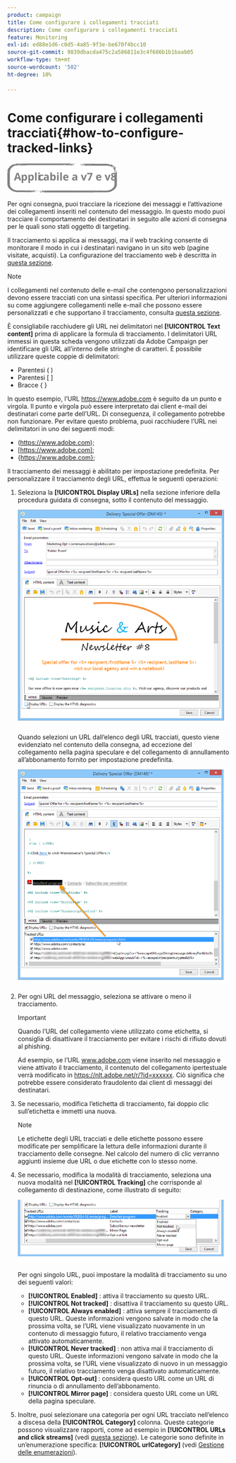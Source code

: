 ```yaml
---
product: campaign
title: Come configurare i collegamenti tracciati
description: Come configurare i collegamenti tracciati
feature: Monitoring
exl-id: ed88e1d6-c0d5-4a85-9f3e-be670f4bcc10
source-git-commit: 9839dbacda475c2a586811e3c4f686b1b1baab05
workflow-type: tm+mt
source-wordcount: '582'
ht-degree: 10%

---
```


# Come configurare i collegamenti tracciati{#how-to-configure-tracked-links}

![](../../assets/common.svg)

Per ogni consegna, puoi tracciare la ricezione dei messaggi e l’attivazione dei collegamenti inseriti nel contenuto del messaggio. In questo modo puoi tracciare il comportamento dei destinatari in seguito alle azioni di consegna per le quali sono stati oggetto di targeting.

Il tracciamento si applica ai messaggi, ma il web tracking consente di monitorare il modo in cui i destinatari navigano in un sito web (pagine visitate, acquisti). La configurazione del tracciamento web è descritta in [questa sezione](../../configuration/using/about-web-tracking.md).

>[!NOTE]
>
>I collegamenti nel contenuto delle e-mail che contengono personalizzazioni devono essere tracciati con una sintassi specifica. Per ulteriori informazioni su come aggiungere collegamenti nelle e-mail che possono essere personalizzati e che supportano il tracciamento, consulta [questa sezione](tracking-personalized-links.md).

È consigliabile racchiudere gli URL nei delimitatori nel **[!UICONTROL Text content]** prima di applicare la formula di tracciamento. I delimitatori URL immessi in questa scheda vengono utilizzati da Adobe Campaign per identificare gli URL all’interno delle stringhe di caratteri. È possibile utilizzare queste coppie di delimitatori:
* Parentesi ( )
* Parentesi [ ]
* Bracce { }

In questo esempio, l’URL https://www.adobe.com è seguito da un punto e virgola. Il punto e virgola può essere interpretato dai client e-mail dei destinatari come parte dell’URL. Di conseguenza, il collegamento potrebbe non funzionare. Per evitare questo problema, puoi racchiudere l’URL nei delimitatori in uno dei seguenti modi:
* (https://www.adobe.com);
* [https://www.adobe.com];
* {https://www.adobe.com};

Il tracciamento dei messaggi è abilitato per impostazione predefinita. Per personalizzare il tracciamento degli URL, effettua le seguenti operazioni:

1. Seleziona la **[!UICONTROL Display URLs]** nella sezione inferiore della procedura guidata di consegna, sotto il contenuto del messaggio.

   ![](assets/s_ncs_user_email_del_display_urls.png)

   Quando selezioni un URL dall’elenco degli URL tracciati, questo viene evidenziato nel contenuto della consegna, ad eccezione del collegamento nella pagina speculare e del collegamento di annullamento all’abbonamento fornito per impostazione predefinita.

   ![](assets/s_ncs_user_email_del_show_urls.png)

1. Per ogni URL del messaggio, seleziona se attivare o meno il tracciamento.

   >[!IMPORTANT]
   >
   >Quando l’URL del collegamento viene utilizzato come etichetta, si consiglia di disattivare il tracciamento per evitare i rischi di rifiuto dovuti al phishing.
   >
   >Ad esempio, se l’URL www.adobe.com viene inserito nel messaggio e viene attivato il tracciamento, il contenuto del collegamento ipertestuale verrà modificato in https://nlt.adobe.net/r/?id=xxxxxx. Ciò significa che potrebbe essere considerato fraudolento dai client di messaggi dei destinatari.

1. Se necessario, modifica l’etichetta di tracciamento, fai doppio clic sull’etichetta e immetti una nuova.

   >[!NOTE]
   >
   >Le etichette degli URL tracciati e delle etichette possono essere modificate per semplificare la lettura delle informazioni durante il tracciamento delle consegne. Nel calcolo del numero di clic verranno aggiunti insieme due URL o due etichette con lo stesso nome.

1. Se necessario, modifica la modalità di tracciamento, seleziona una nuova modalità nel **[!UICONTROL Tracking]** che corrisponde al collegamento di destinazione, come illustrato di seguito:

   ![](assets/s_ncs_user_select_tracking_mode.png)

   Per ogni singolo URL, puoi impostare la modalità di tracciamento su uno dei seguenti valori:

   * **[!UICONTROL Enabled]** : attiva il tracciamento su questo URL.
   * **[!UICONTROL Not tracked]** : disattiva il tracciamento su questo URL.
   * **[!UICONTROL Always enabled]** : attiva sempre il tracciamento di questo URL. Queste informazioni vengono salvate in modo che la prossima volta, se l’URL viene visualizzato nuovamente in un contenuto di messaggio futuro, il relativo tracciamento venga attivato automaticamente.
   * **[!UICONTROL Never tracked]** : non attiva mai il tracciamento di questo URL. Queste informazioni vengono salvate in modo che la prossima volta, se l’URL viene visualizzato di nuovo in un messaggio futuro, il relativo tracciamento venga disattivato automaticamente.
   * **[!UICONTROL Opt-out]** : considera questo URL come un URL di rinuncia o di annullamento dell’abbonamento.
   * **[!UICONTROL Mirror page]** : considera questo URL come un URL della pagina speculare.

1. Inoltre, puoi selezionare una categoria per ogni URL tracciato nell’elenco a discesa della **[!UICONTROL Category]** colonna. Queste categorie possono visualizzare rapporti, come ad esempio in **[!UICONTROL URLs and click streams]** (vedi [questa sezione](../../reporting/using/reports-on-deliveries.md#urls-and-click-streams)). Le categorie sono definite in un’enumerazione specifica: **[!UICONTROL urlCategory]** (vedi [Gestione delle enumerazioni](../../platform/using/managing-enumerations.md)).
